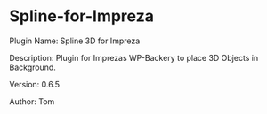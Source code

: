 # Spline-for-Impreza

Plugin Name: Spline 3D for Impreza

Description: Plugin for Imprezas WP-Backery to place 3D Objects in Background.

Version: 0.6.5

Author: Tom
